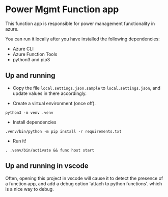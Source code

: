 # Power Mgmt Function app

This function app is responsible for power management functionality in azure.

You can run it locally after you have installed the following dependencies:

* Azure CLI
* Azure Function Tools
* python3 and pip3

## Up and running

- Copy the file `local.settings.json.sample` to `local.settings.json`, and update values in there accordingly.

- Create a virtual environment (once off).

```
python3 -m venv .venv
```

- Install dependencies

```
.venv/bin/python -m pip install -r requirements.txt
```

- Run it!

```
. .venv/bin/activate && func host start
```

## Up and running in vscode

Often, opening this project in vscode will cause it to detect the presence of a function app,
and add a debug option 'attach to python functions'. which is a nice way to debug.